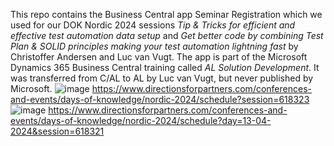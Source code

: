 This repo contains the Business Central app Seminar Registration which we used for our DOK Nordic 2024 sessions _Tip & Tricks for efficient and effective test automation data setup_ and _Get better code by combining Test Plan & SOLID principles making your test automation lightning fast_ by Christoffer Andersen and Luc van Vugt.
The app is part of the Microsoft Dynamics 365 Business Central training called _AL Solution Development_. It was transferred from C/AL to AL by Luc van Vugt, but never published by Microsoft.
![image](https://github.com/lvanvugt/Seminar-Management/assets/18466198/36bf6a58-df6f-46fa-9adf-b8cfcf242de8)
https://www.directionsforpartners.com/conferences-and-events/days-of-knowledge/nordic-2024/schedule?session=618323
![image](https://github.com/lvanvugt/Seminar-Management/assets/18466198/9abf8a6e-6988-4723-b876-14216ea648d8)
https://www.directionsforpartners.com/conferences-and-events/days-of-knowledge/nordic-2024/schedule?day=13-04-2024&session=618321
